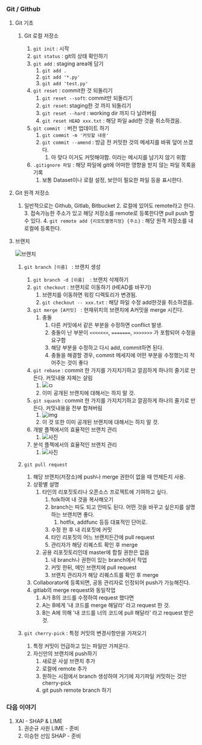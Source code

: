 ### Git / Github

1. Git 기초

   1. Git 로컬 저장소

      1. `git init` : 시작
      2. `git status` : git의 상태 확인하기
      3. `git add` : staging area에 담기
         1. `git add .`
         2. `git add '*.py'`
         3. `git add 'test.py'`
      4. `git reset` : commit한 것 되돌리기
         1. `git reset --soft`: commit만 되돌리기
         2. `git reset`: staging한 것 까지 되돌리기
         3. `git reset --hard` : working dir 까지 다 날려버림
         4. `git reset HEAD xxx.txt` : 해당 파일 add한 것을 취소하겠음.
      5. `git commit ` : 버전 업데이트 하기
         1. `git commit -m '커밋할 내용'`
         2. `git commit --amend` : 방금 전 커밋한 것의 메세지를 바꿔 덮어 쓰겠다.
            1. 아 맞다 이거도 커밋해야함. 이라는 메시지를 남기지 않기 위함
      6. `.gitignore 파일` : 해당 파일에 git에 어떠한 영향을 받지 않는 파일 목록을 기록
         1. 보통 Dataset이나 로컬 설정, 보안이 필요한 파일 등을 표시한다.
      
2. Git 원격 저장소
   
   1. 일반적으로는 Github, Gitlab, Bitbucket
      2. 로컬에 있어도 remote라고 한다.
      3. 접속가능한 주소가 있고 해당 저장소를 remote로 등록한다면 pull push 할 수 있다.
      4. `git remote add {리모트별명지정} {주소}` : 해당 원격 저장소를 내 로컬에 등록한다.
   
3. 브랜치
   
   ![브랜치](https://git-scm.com/book/en/v2/images/advance-testing.png)
   
   1. `git branch [이름] ` : 브랜치 생성
         1. `git branch -d [이름]  `: 브랜치 삭제하기
      2. `git checkout` : 브랜치로 이동하기 (HEAD를 바꾸기)
         1. 브랜치를 이동하면 워킹 디렉토리가 변경됨.
         2. `git checkout -- xxx.txt` : 해당 파일 수정 add한것을 취소하겠음.
      3. `git merge [A커밋] ` : 현재위치의 브랜치에 A커밋을 merge 시킨다. 
         1. 충돌
            1. 다른 커밋에서 같은 부분을 수정하면 conflict 발생.
            2. 충돌이 난 부분이 `<<<<<<<`, `=======`, `>>>>>>>` 가 포함되어 수정을 요구함
            3. 해당 부분을 수정하고 다시 add, commit하면 된다.
            4. 충돌을 해결할 경우, commit 메세지에 어떤 부분을 수정했는지 적어주는 것이 좋다
      4. `git rebase` : commit 한 가지를 가지치기하고 깔끔하게 하나의 줄기로 만든다. 커밋내용 자체는 살림
         1. ![ㅁ](https://img1.daumcdn.net/thumb/R1280x0/?scode=mtistory2&fname=https%3A%2F%2Fblog.kakaocdn.net%2Fdn%2FmU5MO%2FbtqBjUYGtyc%2FfgYXMAb0Xwl2g3IvqA5c30%2Fimg.jpg)
         2. 이미 공개된 브랜치에 대해서는 하지 말 것.
      5. `git squash` : commit 한 가지를 가지치기하고 깔끔하게 하나의 줄기로 만든다. 커밋내용을 전부 합쳐버림
         1. ![img](https://blog.kakaocdn.net/dn/bmjZJm/btqBlhZGBsX/PwIk1jRflsybvvDQQImqyk/img.jpg)
         2. 이 것 또한 이미 공개된 브랜치에 대해서는 하지 말 것.
      6. 개발 플젝에서의 효율적인 브랜치 관리
         1. ![사진](https://git-scm.com/book/en/v2/images/lr-branches-2.png)
      7. 분석 플젝에서의 효율적인 브랜치 관리
         1. ![사진](https://git-scm.com/book/en/v2/images/topic-branches-1.png)

   4. `git pull request`

      1. 해당 브랜치(저장소)에 push나 merge 권한이 없을 때 언제든지 사용.
      2. 상황별 설명
         1. 타인의 리포짓토리나 오픈소스 프로젝트에 기여하고 싶다.
            1. folk하여 내 것을 복사해오기
            2. branch는 따도 되고 안따도 된다. 어떤 것을 바꾸고 싶은지를 설명하는 브랜치면 좋다.
               1. hotfix, addfunc 등등 대표적인 단어로.
            3. 수정 한 후 내 리포짓에 커밋
            4. 타인 리포짓의 어느 브랜치든간에 pull request
            5. 관리자가 해당 리퀘스트 확인 후 merge
         2. 공용 리포짓토리인데 master에 합칠 권한은 없음
            1. 내 branch나 권한이 있는 branch에서 작업
            2. 커밋 한뒤, 메인 브랜치에 pull request
            3. 브랜치 관리자가 해당 리퀘스트를 확인 후 merge
      3. Collaborator에 등록되면, 공동 관리자로 인정되어 push가 가능해진다.
      4. gitlab의 merge request와 동일작업
         1. A가 B의 코드를 수정하여 request 했다면
         2. A는 B에게 '내 코드를 merge 해달라' 라고 request 한 것.
         3. B는 A에 의해 '내 코드를 너의 코드에 pull 해달라' 라고 request 받은 것.

   5. `git cherry-pick` : 특정 커밋의 변경사항만을 가져오기

      1. 특정 커밋이 언급하고 있는 파일만 가져온다.
      2. 자신만의 브랜치에 push하기
         1. 새로운 사설 브랜치 추가
         2. 로컬에 remote 추가
         3. 원하는 시점에서 branch 생성하여 거기에 자기파일 커밋하는 것만 cherry-pick
         4. git push remote branch 하기





### 다음 이야기

1. XAI - SHAP & LIME
   1. 권순규 사원 LIME - 준비
   2. 이승헌 선임 SHAP - 준비